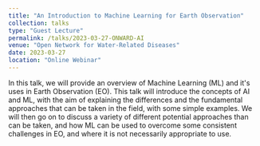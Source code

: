 ```yaml
---
title: "An Introduction to Machine Learning for Earth Observation"
collection: talks
type: "Guest Lecture"
permalink: /talks/2023-03-27-ONWARD-AI
venue: "Open Network for Water-Related Diseases"
date: 2023-03-27
location: "Online Webinar"
---
```

In this talk, we will provide an overview of Machine Learning (ML) and it's uses in Earth Observation (EO). This talk will introduce the concepts of AI and ML, with the aim of explaining the differences and the fundamental approaches that can be taken in the field, with some simple examples. We will then go on to discuss a variety of different potential approaches than can be taken, and how ML can be used to overcome some consistent challenges in EO, and where it is not necessarily appropriate to use. 